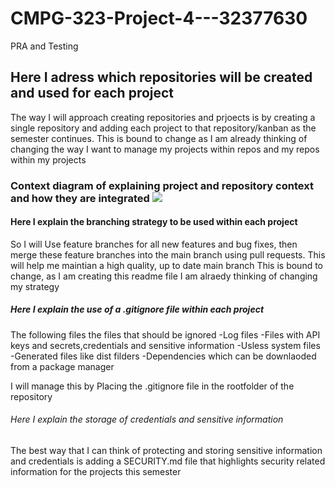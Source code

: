 # CMPG-323-Project-4---32377630
PRA and Testing

<h2> Here I adress which repositories will be created and used for each project</h2>
<body> The way I will approach creating repositories and prjoects is by creating a single 
  repository and adding each project to that repository/kanban as the semester continues.
  This is bound to change as I am already thinking of changing the way I want to manage my projects within repos and my repos within my projects</body>
<h3> Context diagram of explaining project and repository context and how they are integrated 
<img src="Context_diagram.png"/>
</h3>
<h4>Here I explain the branching strategy to be used within each project </h4>
<body>So I will Use feature branches for all new features and bug fixes, then merge these feature branches into the main branch using pull requests.
This will help me maintian a high quality, up to date main branch
This is bound to change, as I am creating this readme file I am alraedy thinking of changing my strategy</body>
<h5>Here I explain the use of a .gitignore file within each project </h5>
<body> The following files the files that should be ignored 
-Log files
-Files with API keys and secrets,credentials and sensitive information
-Usless system files
-Generated files like dist filders
-Dependencies which can be downlaoded from a package manager

 I will manage this by Placing the .gitignore file in the rootfolder of the repository</body>

<h6>Here I explain the storage of credentials and sensitive information </h6>
<body>The best way that I can think of protecting and storing sensitive information and credentials is adding a SECURITY.md file that highlights security related information for the projects this semester </body>

